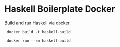 # Haskell Boilerplate Docker

Build and run Haskell via docker.

```
 docker build -t haskell-build .

 docker run --rm haskell-build
```
